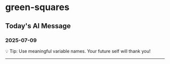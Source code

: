 # green-squares

## Today's AI Message

### 2025-07-09

💡 Tip: Use meaningful variable names. Your future self will thank you!

---------------------
